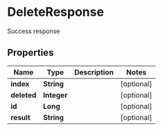 

# DeleteResponse

Success response
## Properties

Name | Type | Description | Notes
------------ | ------------- | ------------- | -------------
**index** | **String** |  |  [optional]
**deleted** | **Integer** |  |  [optional]
**id** | **Long** |  |  [optional]
**result** | **String** |  |  [optional]



